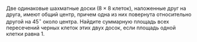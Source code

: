 Две одинаковые шахматные доски ($8\times 8$ клеток), наложенные друг на друга, имеют общий центр, причем одна из них повернута относительно другой на $45^\circ$ около центра. Найдите суммарную площадь всех пересечений черных клеток этих двух досок, если площадь одной клетки равна 1.